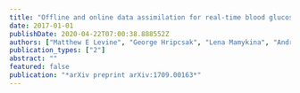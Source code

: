 ```yaml
---
title: "Offline and online data assimilation for real-time blood glucose forecasting in type 2 diabetes"
date: 2017-01-01
publishDate: 2020-04-22T07:00:38.888552Z
authors: ["Matthew E Levine", "George Hripcsak", "Lena Mamykina", "Andrew Stuart", "David J Albers"]
publication_types: ["2"]
abstract: ""
featured: false
publication: "*arXiv preprint arXiv:1709.00163*"
---
```


